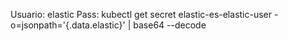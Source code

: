 Usuario: elastic
Pass: kubectl get secret elastic-es-elastic-user -o=jsonpath='{.data.elastic}' | base64 --decode